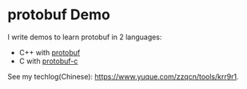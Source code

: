 # protobuf Demo

I write demos to learn protobuf in 2 languages:

- C++ with [protobuf](https://github.com/protocolbuffers/protobuf)
- C with [protobuf-c](https://github.com/protobuf-c/protobuf-c)

See my techlog(Chinese): https://www.yuque.com/zzqcn/tools/krr9r1.
